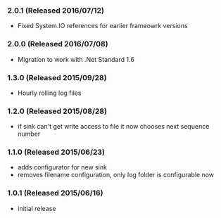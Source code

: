 ### 2.0.1 (Released 2016/07/12)
* Fixed System.IO references for earlier frameowrk versions

### 2.0.0 (Released 2016/07/08)
* Migration to work with .Net Standard 1.6

### 1.3.0 (Released 2015/09/28)
* Hourly rolling log files

### 1.2.0 (Released 2015/08/28)
* if sink can't get write access to file it now chooses next sequence number

### 1.1.0 (Released 2015/06/23)
* adds configurator for new sink
* removes filename configuration, only log folder is configurable now

### 1.0.1 (Released 2015/06/16)
* initial release
